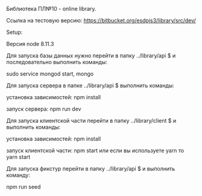 Библиотека ПЛ№10 - online library.

Ссылка на тестовую версию:  https://bitbucket.org/esdpjs3/library/src/dev/

Setup:

Версия node 8.11.3

Для запуска базы данных нужно перейти в папку ../library/api $
и последовательно выполнить команды:

sudo service mongod start,
mongo

Для запуска сервера в папке ../library/api $
выполнить команды:

установка зависимостей:   npm install

запуск сервера:   npm run dev

Для запуска клиентской части перейти в папку ../library/client $
и выполнить команды:

установка зависимостей:   npm install

запуск клиентской части:   npm start или если вы используете yarn то yarn start

Для запуска фикстур перейти в папку ../library/api $
и выполнить команду:

npm run seed
